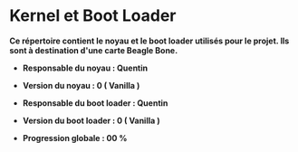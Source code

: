 # Kernel et Boot Loader

<b>Ce répertoire contient le noyau et le boot loader utilisés pour le projet.
Ils sont à destination d'une carte Beagle Bone.<br>

 - Responsable du noyau       : Quentin
 - Version du noyau           : 0 ( Vanilla )

 - Responsable du boot loader : Quentin
 - Version du boot loader     : 0 ( Vanilla )

 - Progression globale        : 00 %
